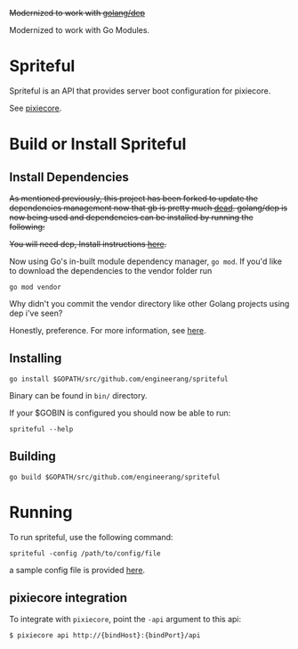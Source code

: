 ~~Modernized to work with [golang/dep](https://github.com/golang/dep)~~

Modernized to work with Go Modules.

Spriteful
=========

Spriteful is an API that provides server boot configuration for pixiecore.

See [pixiecore](https://github.com/danderson/pixiecore).

# Build or Install Spriteful
## Install Dependencies
~~As mentioned previously, this project has been forked to update the dependencies management now that gb is pretty much [dead](https://github.com/constabulary/gb/issues/736). golang/dep is now being used and dependencies can be installed by running the following:~~

~~You will need dep, Install instructions [here](https://golang.github.io/dep/docs/installation.html).~~

Now using Go's in-built module dependency manager, ```go mod```. If you'd like to download the dependencies to the vendor folder run

```shell
go mod vendor 
```
Why didn't you commit the vendor directory like other Golang projects using dep i've seen?

Honestly, preference. For more information, see [here](https://github.com/golang/dep/blob/master/docs/FAQ.md#should-i-commit-my-vendor-directory).

## Installing

```shell
go install $GOPATH/src/github.com/engineerang/spriteful
```
Binary can be found in `bin/` directory.

If your $GOBIN is configured you should now be able to run:
```shell
spriteful --help
```

## Building
```shell
go build $GOPATH/src/github.com/engineerang/spriteful
```

# Running

To run spriteful, use the following command:

```shell
spriteful -config /path/to/config/file
```

a sample config file is provided [here](config.json.example).

## pixiecore integration

To integrate with `pixiecore`, point the `-api` argument to this api:

```
$ pixiecore api http://{bindHost}:{bindPort}/api
```
